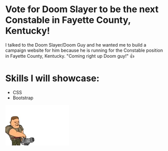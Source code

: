 # Vote for Doom Slayer to be the next Constable in Fayette County, Kentucky!

I talked to the Doom Slayer/Doom Guy and he wanted me to build a campaign website for him because he is running for the Constable position in Fayette County, Kentucky. "Coming right up Doom guy!" :thumbsup:


# Skills I will showcase:
- CSS
- Bootstrap

![](/img/doomGuyShoot.webp)

